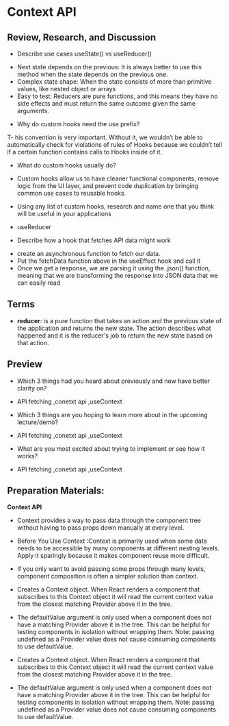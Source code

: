 # Context API

## Review, Research, and Discussion

* Describe use cases useState() vs useReducer()

- Next state depends on the previous: It is always better to use this method when the state depends on the previous one.
- Complex state shape: When the state consists of more than primitive values, like nested object or arrays
- Easy to test: Reducers are pure functions, and this means they have no side effects and must return the same outcome given the same arguments.

* Why do custom hooks need the use prefix?

T- his convention is very important. Without it, we wouldn’t be able to automatically check for violations of rules of Hooks because we couldn’t tell if a certain function contains calls to Hooks inside of it.

* What do custom hooks usually do?

- Custom hooks allow us to have cleaner functional components, remove logic from the UI layer, and prevent code duplication by bringing common use cases to reusable hooks.
- Using any list of custom hooks, research and name one that you think will be useful in your applications

- useReducer

* Describe how a hook that fetches API data might work

- create an asynchronous function to fetch our data.
- Put the fetchData function above in the useEffect hook and call it
- Once we get a response, we are parsing it using the .json() function, meaning that we are transforming the response into JSON data that we can easily read

## Terms

* **reducer**: is a pure function that takes an action and the previous state of the application and returns the new state. The action describes what happened and it is the reducer's job to return the new state based on that action.

## Preview 

* Which 3 things had you heard about previously and now have better clarity on?

- API fetching ,conetxt api ,useContext

* Which 3 things are you hoping to learn more about in the upcoming lecture/demo?

- API fetching ,conetxt api ,useContext

* What are you most excited about trying to implement or see how it works?

- API fetching ,conetxt api ,useContext


## Preparation Materials:

**Context API**
* Context provides a way to pass data through the component tree without having to pass props down manually at every level.

* Before You Use Context :Context is primarily used when some data needs to be accessible by many components at different nesting levels. Apply it sparingly because it makes component reuse more difficult.

* If you only want to avoid passing some props through many levels, component composition is often a simpler solution than context.

* Creates a Context object. When React renders a component that subscribes to this Context object it will read the current context value from the closest matching Provider above it in the tree.

* The defaultValue argument is only used when a component does not have a matching Provider above it in the tree. This can be helpful for testing components in isolation without wrapping them. Note: passing undefined as a Provider value does not cause consuming components to use defaultValue.

* Creates a Context object. When React renders a component that subscribes to this Context object it will read the current context value from the closest matching Provider above it in the tree.

* The defaultValue argument is only used when a component does not have a matching Provider above it in the tree. This can be helpful for testing components in isolation without wrapping them. Note: passing undefined as a Provider value does not cause consuming components to use defaultValue.

